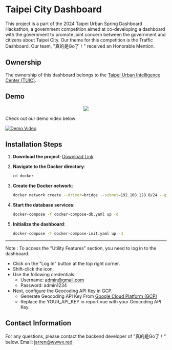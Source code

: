 # Taipei City Dashboard

This project is a part of the 2024 Taipei Urban Spring Dashboard Hackathon, a government competition aimed at co-developing a dashboard with the government to promote joint concern between the government and citizens about Taipei City. Our theme for this competition is the Traffic Dashboard. Our team, "真的是Go了！" received an Honorable Mention.

## Ownership

The ownership of this dashboard belongs to the [Taipei Urban Intelligence Center (TUIC)](https://tuic.gov.taipei/en).

## Demo
<p align="center">
  <img src="https://raw.githubusercontent.com/JarrenPoh/Taipei-City-Dashboard/main/FAC6B503-4CCA-4C34-A16C-80EEE18F160C.JPG" />
</p>

Check out our demo video below:

[![Demo Video](https://img.youtube.com/vi/YOUR_VIDEO_ID/0.jpg)](https://firebasestorage.googleapis.com/v0/b/absolute-text-353909.appspot.com/o/螢幕錄影%202024-06-24%20凌晨4.31.22.mov?alt=media&token=d6d1724c-7468-4991-aac1-c2f0b6c073a8)

## Installation Steps

1. **Download the project**:
   [Download Link](https://github.com/JarrenPoh/Taipei-City-Dashboard/archive/refs/heads/main.zip)

2. **Navigate to the Docker directory**:
   ```sh
   cd docker

3. **Create the Docker network**:
   ```sh
   docker network create --driver=bridge --subnet=192.168.128.0/24 --gateway=192.168.128.1 br_dashboard

4. **Start the database services**:
   ```sh
   docker-compose -f docker-compose-db.yaml up -d

5. **Initialize the dashboard**:
   ```sh
   docker-compose -f docker-compose-init.yaml up -d
---
Note : To access the "Utility Features" section, you need to log in to the dashboard.
- Click on the "Log In" button at the top right corner.
- Shift-click the icon.
- Use the following credentials:
    - Username: admin@gmail.com
    - Password: admin1234
- Next, configure the Geocoding API Key in GCP.
    - Generate Geocoding API Key From [Google Cloud Platform (GCP)](https://cloud.google.com/?hl=zh_tw)
    - Replace the YOUR_API_KEY in report.vue with your Geocoding API Key.



## Contact Information

For any questions, please contact the backend developer of "真的是Go了！" below.
Email: jarren@wwwx.red
